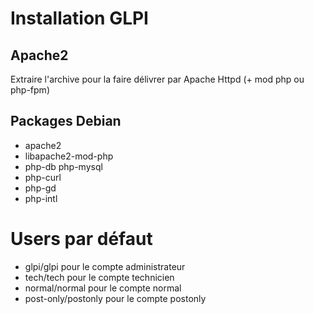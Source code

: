 # Installation GLPI

## Apache2
Extraire l'archive pour la faire délivrer par Apache Httpd (+ mod php ou php-fpm)

## Packages Debian
- apache2
- libapache2-mod-php
- php-db php-mysql
- php-curl 
- php-gd 
- php-intl

# Users par défaut
- glpi/glpi pour le compte administrateur
- tech/tech pour le compte technicien
- normal/normal pour le compte normal
- post-only/postonly pour le compte postonly

